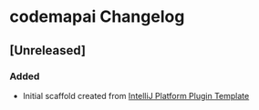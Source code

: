 <!-- Keep a Changelog guide -> https://keepachangelog.com -->

# codemapai Changelog

## [Unreleased]
### Added
- Initial scaffold created from [IntelliJ Platform Plugin Template](https://github.com/JetBrains/intellij-platform-plugin-template)
